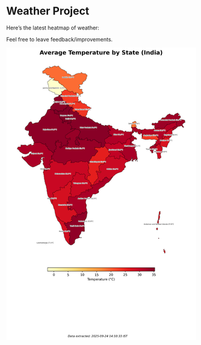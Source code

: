 # Weather Project

Here’s the latest heatmap of weather:

Feel free to leave feedback/improvements.

![India Heatmap](docs/assets/india_heatmap.png?v=D3AE84)
